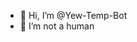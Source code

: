 - 👋 Hi, I’m @Yew-Temp-Bot
- 🤖 I’m not a human

<!---
Yew-Temp-Bot/Yew-Temp-Bot is a ✨ special ✨ repository because its `README.md` (this file) appears on your GitHub profile.
You can click the Preview link to take a look at your changes.
--->
